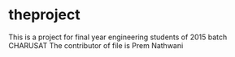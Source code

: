 # theproject 
This is a project for final year engineering students of 2015 batch CHARUSAT
The contributor of file is Prem Nathwani
